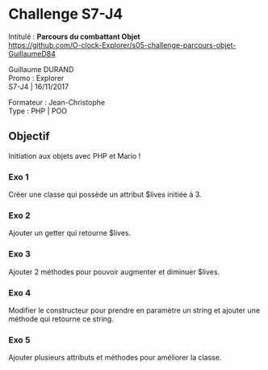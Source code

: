 # Challenge S7-J4
Intitulé : **Parcours du combattant Objet**  
https://github.com/O-clock-Explorer/s05-challenge-parcours-objet-GuillaumeD84

Guillaume DURAND  
Promo : Explorer  
S7-J4 | 16/11/2017

Formateur : Jean-Christophe  
Type : PHP | POO

## Objectif
Initiation aux objets avec PHP et Mario !

### Exo 1
Créer une classe qui possède un attribut $lives initiée à 3.

### Exo 2
Ajouter un getter qui retourne $lives.

### Exo 3
Ajouter 2 méthodes pour pouvoir augmenter et diminuer $lives.

### Exo 4
Modifier le constructeur pour prendre en paramètre un string et ajouter une méthode qui retourne ce string.

### Exo 5
Ajouter plusieurs attributs et méthodes pour améliorer la classe.
